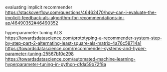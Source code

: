 
evaluating implicit recommender \
https://stackoverflow.com/questions/46462470/how-can-i-evaluate-the-implicit-feedback-als-algorithm-for-recommendations-in-ap/46490352#46490352

hyperparameter tuning ALS \
https://towardsdatascience.com/prototyping-a-recommender-system-step-by-step-part-2-alternating-least-square-als-matrix-4a76c58714a1 \
https://towardsdatascience.com/recommender-systems-and-hyper-parameter-tuning-25567b10e298 \
https://towardsdatascience.com/automated-machine-learning-hyperparameter-tuning-in-python-dfda59b72f8a
